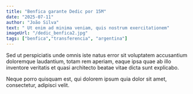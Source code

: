```yaml
---
title: "Benfica garante Dedic por 15M"
date: "2025-07-11"
author: "João Silva"
text: " Ut enim ad minima veniam, quis nostrum exercitationem"
imageUrl: "/dedic_benfica2.jpg"
tags: ["benfica","transferencia", "argentina"]
---
```


Sed ut perspiciatis unde omnis iste natus error sit voluptatem accusantium doloremque laudantium, totam rem aperiam, eaque ipsa quae ab illo inventore veritatis et quasi architecto beatae vitae dicta sunt explicabo.

Neque porro quisquam est, qui dolorem ipsum quia dolor sit amet, consectetur, adipisci velit.
